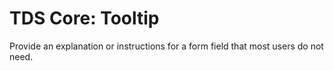 # TDS Core: Tooltip

Provide an explanation or instructions for a form field that most users do not need.
